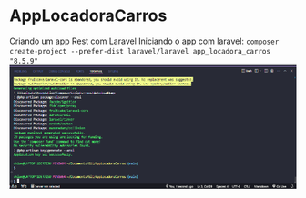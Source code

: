 # AppLocadoraCarros
Criando um app Rest com Laravel 
Iniciando o app com laravel:
`composer create-project --prefer-dist laravel/laravel app_locadora_carros "8.5.9"`
![alt text](image.png)